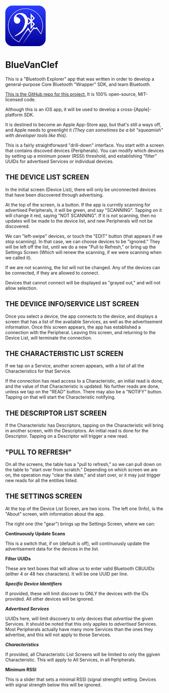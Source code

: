 ![Icon](https://github.com/RiftValleySoftware/BlueVanClef/raw/master/icon.png)

BlueVanClef
=

This is a "Bluetooth Explorer" app that was written in order to develop a general-purpose Core Bluetooth "Wrapper" SDK, and learn Bluetooth.

[This is the GitHub repo for this project.](https://github.com/RiftValleySoftware/BlueVanClef) It is 100% open-source, MIT-licensed code.

Although this is an iOS app, it will be used to develop a cross-[Apple]-platform SDK.

It is destined to become an Apple App-Store app, but that's still a ways off, and Apple needs to greenlight it _(They can sometimes be a bit "squeamish" with developer tools like this)_.

This is a fairly straightforward "drill-down" interface. You start with a screen that contains discoved devices (Peripherals). You can modify which devices by setting up a minimum power (RSSI) threshold, and establishing "filter" UUIDs for advertised Services or individual devices.

THE DEVICE LIST SCREEN
-

In the initial screen (Device List), there will only be unconnected devices that have been discovered through advertising.

At the top of the screen, is a button. If the app is currntly scanning for advertised Peripherals, it will be green, and say "SCANNING". Tapping on it will change it red, saying "NOT SCANNING". If it is not scanning, then no updates will be made to the device list, and new Peripherals will not be discovered.

We can "left-swipe" devices, or touch the "EDIT" button (that appears if we stop scanning). In that case, we can choose devices to be "ignored." They will be left off the list, until we do a new "Pull to Refresh," or bring up the Settings Screen (Which will renew the scanning, if we were scanning when we called it).

If we are not scanning, the list will not be changed. Any of the devices can be connected, if they are allowed to connect.

Devices that cannot connect will be displayed as "grayed out," and will not allow selection.

THE DEVIICE INFO/SERVICE LIST SCREEN
-

Once you select a device, the app connects to the device, and displays a screen that has a list of the available Services, as well as the advertisement information. Once this screen appears, the app has established a connection with the Peripheral. Leaving this screen, and returning to the Device List, will terminate the connection.

THE CHARACTERISTIC LIST SCREEN
-

If we tap on a Service, another screen appears, with a list of all the Characteristics for that Service.

If the connection has read access to a Characteristic, an initial read is done, and the value of that Characteristic is updated. No further reads are done, unless we tap on the "READ" button. There may also be a "NOTIFY" button. Tapping on that will start the Characteristic notifying.

THE DESCRIPTOR LIST SCREEN
-

If the Characteristic has Descriptors, tapping on the Characteristic will bring in another screen, with the Descriptors. An initial read is done for the Descriptor. Tapping on a Descriptor will trigger a new read.

"PULL TO REFRESH"
-

On all the screens, the table has a "pull to refresh," so we can pull down on the table to "start over from scratch." Depending on which screen we are on, the operation may "clear the slate," and start over, or it may just trigger new reads for all the entities listed.

THE SETTINGS SCREEN
-

At the top of the Device List Screen, are two icons. The left one (Info), is the "About" screen, with information about the app.

The right one (the "gear") brings up the Settings Screen, where we can:

**Continuously Update Scans**

This is a switch that, if on (default is off), will continuously update the advertisement data for the devices in the list.

**Filter UUIDs**

These are text boxes that will allow us to enter valid Bluetooth CBUUIDs (either 4 or 48 hex characters).
It will be one UUID per line.

***Specific Device Identifiers***

If provided, these will limit discover to ONLY the devices with the IDs provided. All other devices will be ignored.

***Advertised Services***

UUIDs here, will limit discovery to only devices that *advertise* the given Services. It should be noted that this only applies to *advertised* Services. Most Peripherals actually have many more Services than the ones they advertise, and this will not apply to those Services.

***Characteristics***

If provided, all Characteristic List Screens will be limited to only the ggiven Characteristic. This will apply to All Services, in all Peripherals.

**Minimum RSSI**

This is a slider that sets a minimal RSSI (signal strength) setting. Devices with signal strength below this will be ignored.
